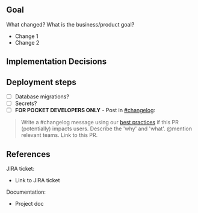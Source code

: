 ## Goal
What changed? What is the business/product goal?

- Change 1
- Change 2

## Implementation Decisions
 

## Deployment steps
- [ ] Database migrations?
- [ ] Secrets?
- [ ] **FOR POCKET DEVELOPERS ONLY** - Post in [\#changelog](https://pocket.slack.com/archives/C0Q4UFMDZ):
> Write a #changelog message using our [best practices](https://docs.google.com/document/d/1oEt8Mtkp-6Xz9S2zaNX1EIXfQIEDN2JpY0diuPc1HZc/edit) if this PR (potentially) impacts users. Describe the 'why' and 'what'. @mention relevant teams. Link to this PR.

## References

JIRA ticket:
* Link to JIRA ticket

Documentation:
* Project doc
